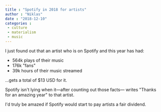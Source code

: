 ```yaml
---
title : "Spotify in 2018 for artists"
author : "Niklas"
date : "2018-12-10"
categories : 
 - culture
 - materialism
 - music
---
```


I just found out that an artist who is on Spotify and this year has had:

- 564k plays of their music
- 176k "fans"
- 39k hours of their music streamed

...gets a total of $13 USD for it.

Spotify isn't lying when it—after counting out those facts— writes "Thanks for an amazing year" to that artist.

I'd truly be amazed if Spotify would start to pay artists a fair dividend.
